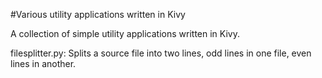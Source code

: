 #Various utility applications written in Kivy

A collection of simple utility applications written in Kivy.

filesplitter.py: Splits a source file into two lines, odd lines in one file, even lines in another.
